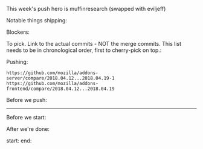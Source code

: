This week's push hero is muffinresearch (swapped with eviljeff)

Notable things shipping:


Blockers:



To pick.  Link to the actual commits - NOT the merge commits.  This list needs
to be in chronological order, first to cherry-pick on top.:


Pushing:

    https://github.com/mozilla/addons-server/compare/2018.04.12...2018.04.19-1
    https://github.com/mozilla/addons-frontend/compare/2018.04.12...2018.04.19


Before we push:

-------------------------------------------------------------------------------
Before we start:


After we're done:

start:
end:
